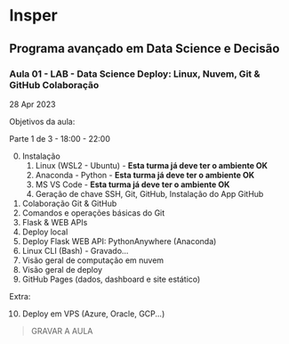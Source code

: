 # Insper

## Programa avançado em Data Science e Decisão

### Aula 01 - LAB - Data Science Deploy: Linux, Nuvem, Git & GitHub Colaboração

28 Apr 2023

Objetivos da aula:

Parte 1 de 3 - 18:00 - 22:00

0. Instalação
    1. Linux (WSL2 - Ubuntu) - **Esta turma já deve ter o ambiente OK**
    2. Anaconda - Python - **Esta turma já deve ter o ambiente OK**
    3. MS VS Code - **Esta turma já deve ter o ambiente OK**
    4. Geração de chave SSH, Git, GitHub, Instalação do App GitHub
1. Colaboração Git & GitHub
2. Comandos e operações básicas do Git
3. Flask & WEB APIs
4. Deploy local
5. Deploy Flask WEB API: PythonAnywhere (Anaconda)
6. Linux CLI (Bash) - Gravado...
7. Visão geral de computação em nuvem
8. Visão geral de deploy
9. GitHub Pages (dados, dashboard e site estático)

Extra:

10. Deploy em VPS (Azure, Oracle, GCP...)
     
> GRAVAR A AULA
